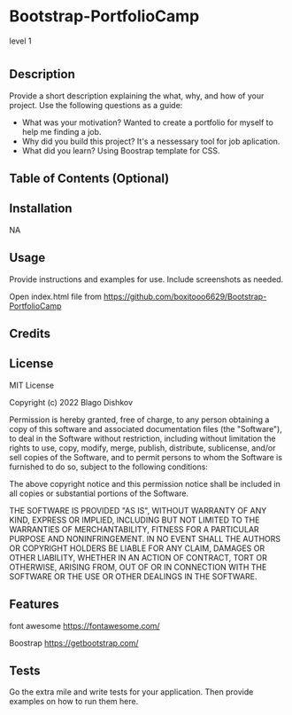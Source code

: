 # Bootstrap-PortfolioCamp
level 1

# <Bootstrap-Portfolio>

## Description

Provide a short description explaining the what, why, and how of your project. Use the following questions as a guide:

- What was your motivation?
Wanted to create a portfolio for myself to help me finding a job.
- Why did you build this project?
It's a nessessary tool for job aplication.
- What did you learn?
Using Boostrap template for CSS.

## Table of Contents (Optional)


## Installation

NA

## Usage

Provide instructions and examples for use. Include screenshots as needed.

Open index.html file from https://github.com/boxitooo6629/Bootstrap-PortfolioCamp

## Credits



## License

MIT License

Copyright (c) 2022 Blago  Dishkov

Permission is hereby granted, free of charge, to any person obtaining a copy
of this software and associated documentation files (the "Software"), to deal
in the Software without restriction, including without limitation the rights
to use, copy, modify, merge, publish, distribute, sublicense, and/or sell
copies of the Software, and to permit persons to whom the Software is
furnished to do so, subject to the following conditions:

The above copyright notice and this permission notice shall be included in all
copies or substantial portions of the Software.

THE SOFTWARE IS PROVIDED "AS IS", WITHOUT WARRANTY OF ANY KIND, EXPRESS OR
IMPLIED, INCLUDING BUT NOT LIMITED TO THE WARRANTIES OF MERCHANTABILITY,
FITNESS FOR A PARTICULAR PURPOSE AND NONINFRINGEMENT. IN NO EVENT SHALL THE
AUTHORS OR COPYRIGHT HOLDERS BE LIABLE FOR ANY CLAIM, DAMAGES OR OTHER
LIABILITY, WHETHER IN AN ACTION OF CONTRACT, TORT OR OTHERWISE, ARISING FROM,
OUT OF OR IN CONNECTION WITH THE SOFTWARE OR THE USE OR OTHER DEALINGS IN THE
SOFTWARE.



## Features

font awesome https://fontawesome.com/

Boostrap https://getbootstrap.com/



## Tests

Go the extra mile and write tests for your application. Then provide examples on how to run them here.
